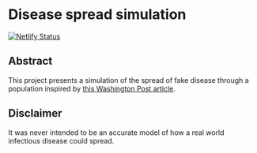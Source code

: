 # Disease spread simulation
[![Netlify Status](https://api.netlify.com/api/v1/badges/1522245e-d036-4c1c-aa88-37b736e3e1ad/deploy-status)](https://app.netlify.com/sites/elastic-joliot-493f74/deploys)
## Abstract
This project presents a simulation of the spread of fake disease through a population
 inspired by [this Washington Post article](https://www.washingtonpost.com/graphics/2020/world/corona-simulator/).
 
## Disclaimer
It was never intended to be an accurate model of how a real world infectious disease could spread.